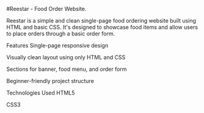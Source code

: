#Reestar - Food Order Website.

Reestar is a simple and clean single-page food ordering website built using HTML and basic CSS. It's designed to showcase food items and allow users to place orders through a basic order form.

Features
Single-page responsive design

Visually clean layout using only HTML and CSS

Sections for banner, food menu, and order form

Beginner-friendly project structure

Technologies Used
HTML5

CSS3
